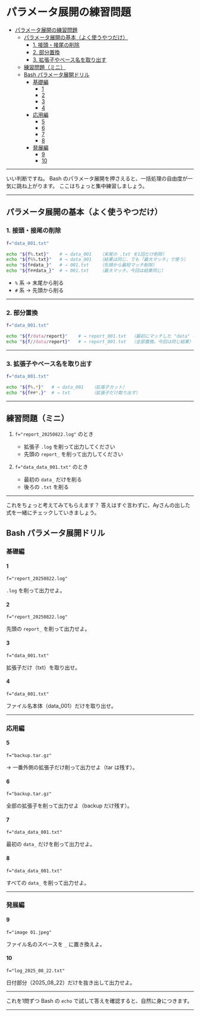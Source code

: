 # パラメータ展開の練習問題

- [パラメータ展開の練習問題](#パラメータ展開の練習問題)
  - [パラメータ展開の基本（よく使うやつだけ）](#パラメータ展開の基本よく使うやつだけ)
    - [1. 接頭・接尾の削除](#1-接頭接尾の削除)
    - [2. 部分置換](#2-部分置換)
    - [3. 拡張子やベース名を取り出す](#3-拡張子やベース名を取り出す)
  - [練習問題（ミニ）](#練習問題ミニ)
  - [Bash パラメータ展開ドリル](#bash-パラメータ展開ドリル)
    - [基礎編](#基礎編)
      - [1](#1)
      - [2](#2)
      - [3](#3)
      - [4](#4)
    - [応用編](#応用編)
      - [5](#5)
      - [6](#6)
      - [7](#7)
      - [8](#8)
    - [発展編](#発展編)
      - [9](#9)
      - [10](#10)

---
いい判断ですね。
Bash のパラメータ展開を押さえると、一括処理の自由度が一気に跳ね上がります。
ここはちょっと集中練習しましょう。

---

## パラメータ展開の基本（よく使うやつだけ）

### 1. 接頭・接尾の削除

```bash
f="data_001.txt"

echo "${f%.txt}"    # → data_001   （末尾の .txt を1回だけ削除）
echo "${f%%.txt}"   # → data_001   （結果は同じ、でも「最大マッチ」で使う）
echo "${f#data_}"   # → 001.txt    （先頭から最短マッチ削除）
echo "${f##data_}"  # → 001.txt    （最大マッチ。今回は結果同じ）
```

- `%` 系 → 末尾から削る
- `#` 系 → 先頭から削る

---

### 2. 部分置換

```bash
f="data_001.txt"

echo "${f/data/report}"    # → report_001.txt  （最初にマッチした "data" を置換）
echo "${f//data/report}"   # → report_001.txt  （全部置換。今回は同じ結果）
```

---

### 3. 拡張子やベース名を取り出す

```bash
f="data_001.txt"

echo "${f%.*}"   # → data_001   （拡張子カット）
echo "${f##*.}"  # → txt        （拡張子だけ取り出す）
```

---

## 練習問題（ミニ）

1. `f="report_20250822.log"` のとき

   - 拡張子 `.log` を削って出力してください
   - 先頭の `report_` を削って出力してください

2. `f="data_data_001.txt"` のとき

   - 最初の `data_` だけを削る
   - 後ろの `.txt` を削る

---

これをちょっと考えてみてもらえます？
答えはすぐ言わずに、Ayさんの出した式を一緒にチェックしていきましょう。

## Bash パラメータ展開ドリル

### 基礎編

#### 1

`f="report_20250822.log"`

`.log` を削って出力せよ。

#### 2

`f="report_20250822.log"`

先頭の `report_` を削って出力せよ。

#### 3

`f="data_001.txt"`

拡張子だけ（txt）を取り出せ。

#### 4

`f="data_001.txt"`

ファイル名本体（data\_001）だけを取り出せ。

---

### 応用編

#### 5

`f="backup.tar.gz"`

→ 一番外側の拡張子だけ削って出力せよ（tar は残す）。

#### 6

`f="backup.tar.gz"`

全部の拡張子を削って出力せよ（backup だけ残す）。

#### 7

`f="data_data_001.txt"`

最初の `data_` だけを削って出力せよ。

#### 8

`f="data_data_001.txt"`

すべての `data_` を削って出力せよ。

---

### 発展編

#### 9

`f="image 01.jpeg"`

ファイル名のスペースを `_` に置き換えよ。

#### 10

`f="log_2025_08_22.txt"`

日付部分（2025\_08\_22）だけを抜き出して出力せよ。

---

これを1問ずつ Bash の `echo` で試して答えを確認すると、自然に身につきます。

---
